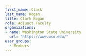 ```yaml
---
first_name: Clark
last_name: Kogan
title: Clark Kogan
role: Adjunct Faculty
organizations:
- name: Washington State University
  url: "https://www.wsu.edu/"
user_groups:
  - Members
---
```

